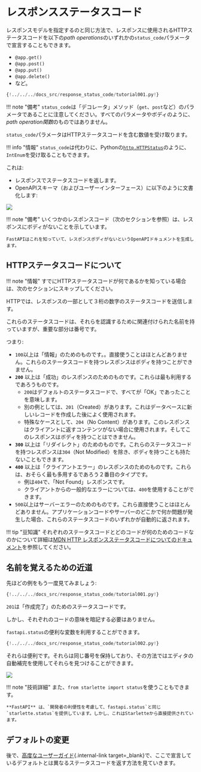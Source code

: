 # レスポンスステータスコード

レスポンスモデルを指定するのと同じ方法で、レスポンスに使用されるHTTPステータスコードを以下の*path operations*のいずれかの`status_code`パラメータで宣言することもできます。

* `@app.get()`
* `@app.post()`
* `@app.put()`
* `@app.delete()`
* など。

```Python hl_lines="6"
{!../../../docs_src/response_status_code/tutorial001.py!}
```

!!! note "備考"
    `status_code`は「デコレータ」メソッド（`get`、`post`など）のパラメータであることに注意してください。すべてのパラメータやボディのように、*path operation関数*のものではありません。

`status_code`パラメータはHTTPステータスコードを含む数値を受け取ります。

!!! info "情報"
    `status_code`は代わりに、Pythonの<a href="https://docs.python.org/3/library/http.html#http.HTTPStatus" class="external-link" target="_blank">`http.HTTPStatus`</a>のように、`IntEnum`を受け取ることもできます。

これは:

* レスポンスでステータスコードを返します。
* OpenAPIスキーマ（およびユーザーインターフェース）に以下のように文書化します:

<img src="https://fastapi.tiangolo.com/img/tutorial/response-status-code/image01.png">

!!! note "備考"
    いくつかのレスポンスコード（次のセクションを参照）は、レスポンスにボディがないことを示しています。

    FastAPIはこれを知っていて、レスポンスボディがないというOpenAPIドキュメントを生成します。

## HTTPステータスコードについて

!!! note "情報"
    すでにHTTPステータスコードが何であるかを知っている場合は、次のセクションにスキップしてください。

HTTPでは、レスポンスの一部として３桁の数字のステータスコードを送信します。

これらのステータスコードは、それらを認識するために関連付けられた名前を持っていますが、重要な部分は番号です。

つまり:

* `100`以上は「情報」のためのものです。。直接使うことはほとんどありません。これらのステータスコードを持つレスポンスはボディを持つことができません。
* **`200`** 以上は「成功」のレスポンスのためのものです。これらは最も利用するであろうものです。
    * `200`はデフォルトのステータスコードで、すべてが「OK」であったことを意味します。
    * 別の例としては、`201`（Created）があります。これはデータベースに新しいレコードを作成した後によく使用されます。
    * 特殊なケースとして、`204`（No Content）があります。このレスポンスはクライアントに返すコンテンツがない場合に使用されます。そしてこのレスポンスはボディを持つことはできません。
* **`300`** 以上は「リダイレクト」のためのものです。これらのステータスコードを持つレスポンスは`304`（Not Modified）を除き、ボディを持つことも持たないこともできます。
* **`400`** 以上は「クライアントエラー」のレスポンスのためのものです。これらは、おそらく最も多用するであろう２番目のタイプです。
    * 例は`404`で、「Not Found」レスポンスです。
    * クライアントからの一般的なエラーについては、`400`を使用することができます。
* `500`以上はサーバーエラーのためのものです。これら直接使うことはほとんどありません。アプリケーションコードやサーバーのどこかで何か問題が発生した場合、これらのステータスコードのいずれかが自動的に返されます。

!!! tip "豆知識"
    それぞれのステータスコードとどのコードが何のためのコードなのかについて詳細は<a href="https://developer.mozilla.org/en-US/docs/Web/HTTP/Status" class="external-link" target="_blank"><abbr title="Mozilla Developer Network">MDN</abbr> HTTP レスポンスステータスコードについてのドキュメント</a>を参照してください。

## 名前を覚えるための近道

先ほどの例をもう一度見てみましょう:

```Python hl_lines="6"
{!../../../docs_src/response_status_code/tutorial001.py!}
```

`201`は「作成完了」のためのステータスコードです。

しかし、それぞれのコードの意味を暗記する必要はありません。

`fastapi.status`の便利な変数を利用することができます。

```Python hl_lines="1 6"
{!../../../docs_src/response_status_code/tutorial002.py!}
```

それらは便利です。それらは同じ番号を保持しており、その方法ではエディタの自動補完を使用してそれらを見つけることができます。

<img src="https://fastapi.tiangolo.com/img/tutorial/response-status-code/image02.png">

!!! note "技術詳細"
    また、`from starlette import status`を使うこともできます。

    **FastAPI** は、`開発者の利便性を考慮して、fastapi.status`と同じ`starlette.status`を提供しています。しかし、これはStarletteから直接提供されています。

## デフォルトの変更

後で、[高度なユーザーガイド](../advanced/response-change-status-code.md){.internal-link target=_blank}で、ここで宣言しているデフォルトとは異なるステータスコードを返す方法を見ていきます。
